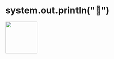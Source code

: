 # system.out.println("🌱")

<a href="https://www.youtube.com/watch?v=2ySbETgAXgc"><img src="https://upload.wikimedia.org/wikipedia/commons/0/05/Superman_S_symbol.svg" width="100" 
     height="100"/></a>
